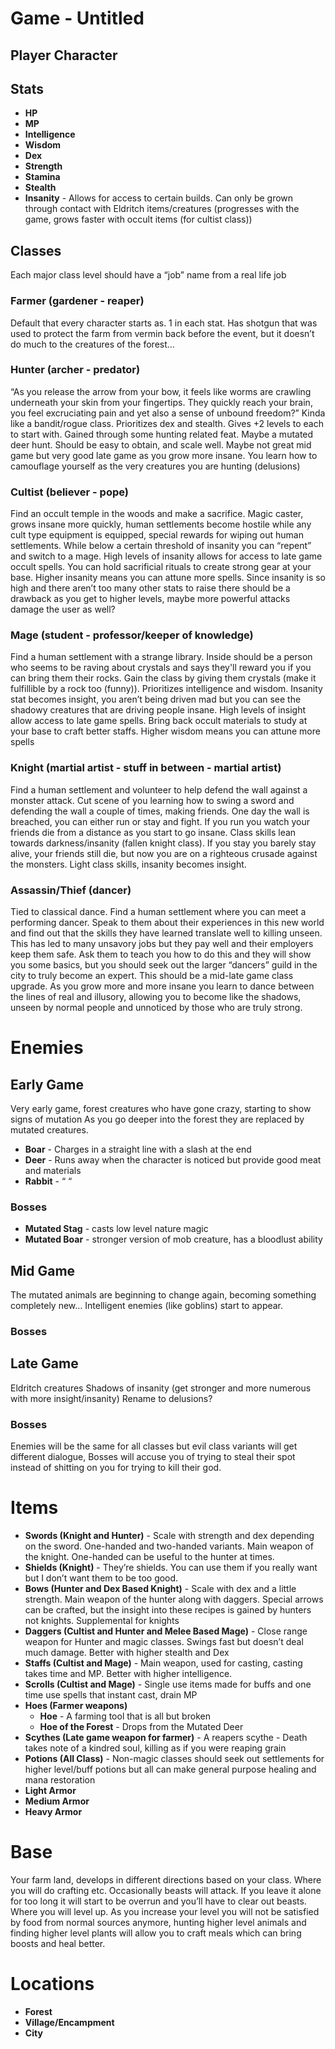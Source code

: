 # Game - Untitled

## Player Character

## Stats
- **HP**
- **MP**
- **Intelligence**
- **Wisdom**
- **Dex**
- **Strength**
- **Stamina**
- **Stealth**
- **Insanity** - Allows for access to certain builds. Can only be grown through contact with Eldritch items/creatures (progresses with the game, grows faster with occult items (for cultist class))

## Classes
Each major class level should have a “job” name from a real life job

### Farmer (gardener - reaper)
Default that every character starts as. 1 in each stat. Has shotgun that was used to protect the farm from vermin back before the event, but it doesn’t do much to the creatures of the forest… 

### Hunter (archer - predator)
“As you release the arrow from your bow, it feels like worms are crawling underneath your skin from your fingertips. They quickly reach your brain, you feel excruciating pain and yet also a sense of unbound freedom?” Kinda like a bandit/rogue class. Prioritizes dex and stealth. Gives +2 levels to each to start with. Gained through some hunting related feat. Maybe a mutated deer hunt. Should be easy to obtain, and scale well. Maybe not great mid game but very good late game as you grow more insane. You learn how to camouflage yourself as the very creatures you are hunting (delusions)

### Cultist (believer - pope)
Find an occult temple in the woods and make a sacrifice. Magic caster, grows insane more quickly, human settlements become hostile while any cult type equipment is equipped, special rewards for wiping out human settlements. While below a certain threshold of insanity you can “repent” and switch to a mage. High levels of insanity allows for access to late game occult spells. You can hold sacrificial rituals to create strong gear at your base. Higher insanity means you can attune more spells. Since insanity is so high and there aren’t too many other stats to raise there should be a drawback as you get to higher levels, maybe more powerful attacks damage the user as well?

### Mage (student - professor/keeper of knowledge)
Find a human settlement with a strange library. Inside should be a person who seems to be raving about crystals and says they'll reward you if you can bring them their rocks. Gain the class by giving them crystals (make it fulfillible by a rock too (funny)). Prioritizes intelligence and wisdom. Insanity stat becomes insight, you aren’t being driven mad but you can see the shadowy creatures that are driving people insane. High levels of insight allow access to late game spells. Bring back occult materials to study at your base to craft better staffs. Higher wisdom means you can attune more spells

### Knight (martial artist - stuff in between - martial artist)
Find a human settlement and volunteer to help defend the wall against a monster attack. Cut scene of you learning how to swing a sword and defending the wall a couple of times, making friends. One day the wall is breached, you can either run or stay and fight. If you run you watch your friends die from a distance as you start to go insane. Class skills lean towards darkness/insanity (fallen knight class). If you stay you barely stay alive, your friends still die, but now you are on a righteous crusade against the monsters. Light class skills, insanity becomes insight.

### Assassin/Thief (dancer)
Tied to classical dance. Find a human settlement where you can meet a performing dancer. Speak to them about their experiences in this new world and find out that the skills they have learned translate well to killing unseen. This has led to many unsavory jobs but they pay well and their employers keep them safe. Ask them to teach you how to do this and they will show you some basics, but you should seek out the larger “dancers” guild in the city to truly become an expert. This should be a mid-late game class upgrade. As you grow more and more insane you learn to dance between the lines of real and illusory, allowing you to become like the shadows, unseen by normal people and unnoticed by those who are truly strong.

# Enemies

## Early Game
Very early game, forest creatures who have gone crazy, starting to show signs of mutation
As you go deeper into the forest they are replaced by mutated creatures.

- **Boar** - Charges in a straight line with a slash at the end
- **Deer** - Runs away when the character is noticed but provide good meat and materials
- **Rabbit** - “                                                                                                      “

### Bosses
- **Mutated Stag** - casts low level nature magic
- **Mutated Boar** - stronger version of mob creature, has a bloodlust ability

## Mid Game
The mutated animals are beginning to change again, becoming something completely new… Intelligent enemies (like goblins) start to appear.

### Bosses

## Late Game
Eldritch creatures
Shadows of insanity (get stronger and more numerous with more insight/insanity)
Rename to delusions?

### Bosses
Enemies will be the same for all classes but evil class variants will get different dialogue, Bosses will accuse you of trying to steal their spot instead of shitting on you for trying to kill their god.

# Items

- **Swords (Knight and Hunter)** - Scale with strength and dex depending on the sword. One-handed and two-handed variants. Main weapon of the knight. One-handed can be useful to the hunter at times.
- **Shields (Knight)** - They’re shields. You can use them if you really want but I don’t want them to be too good.
- **Bows (Hunter and Dex Based Knight)** - Scale with dex and a little strength. Main weapon of the hunter along with daggers. Special arrows can be crafted, but the insight into these recipes is gained by hunters not knights. Supplemental for knights
- **Daggers (Cultist and Hunter and Melee Based Mage)** - Close range weapon for Hunter and magic classes. Swings fast but doesn’t deal much damage. Better with higher stealth and Dex
- **Staffs (Cultist and Mage)** - Main weapon, used for casting, casting takes time and MP. Better with higher intelligence.
- **Scrolls (Cultist and Mage)** - Single use items made for buffs and one time use spells that instant cast, drain MP
- **Hoes (Farmer weapons)** 
  - **Hoe** - A farming tool that is all but broken
  - **Hoe of the Forest** - Drops from the Mutated Deer
- **Scythes (Late game weapon for farmer)** - A reapers scythe - Death takes note of a kindred soul, killing as if you were reaping grain
- **Potions (All Class)** - Non-magic classes should seek out settlements for higher level/buff potions but all can make general purpose healing and mana restoration
- **Light Armor**
- **Medium Armor**
- **Heavy Armor**

# Base
Your farm land, develops in different directions based on your class. Where you will do crafting etc. Occasionally beasts will attack. If you leave it alone for too long it will start to be overrun and you’ll have to clear out beasts. Where you will level up. As you increase your level you will not be satisfied by food from normal sources anymore, hunting higher level animals and finding higher level plants will allow you to craft meals which can bring boosts and heal better.

# Locations

- **Forest**
- **Village/Encampment**
- **City**
